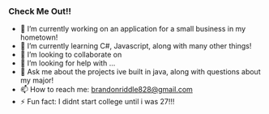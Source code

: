 ### Check Me Out!!

- 🔭 I’m currently working on an application for a small business in my hometown!
- 🌱 I’m currently learning C#, Javascript, along with many other things!
- 👯 I’m looking to collaborate on 
- 🤔 I’m looking for help with ...
- 💬 Ask me about the projects ive built in java, along with questions about my major!
- 📫 How to reach me: brandonriddle828@gmail.com
- ⚡ Fun fact: I didnt start college until i was 27!!!


